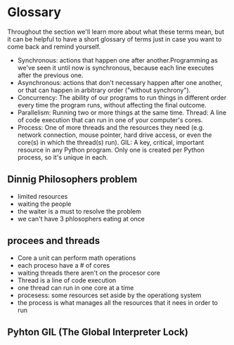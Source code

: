 # Glossary

Throughout the section we'll learn more about what these terms mean, but it can be helpful to have a short glossary of terms just in case you want to come back and remind yourself.

- Synchronous: actions that happen one after another.Programming as we've seen it until now is synchronous, because each line executes after the previous one.
- Asynchronous: actions that don't necessary happen after one another, or that can happen in arbitrary order ("without synchrony").
- Concurrency: The ability of our programs to run things in different order every time the program runs, without affecting the final outcome.
- Parallelism: Running two or more things at the same time.
Thread: A line of code execution that can run in one of your computer's cores.
- Process: One of more threads and the resources they need (e.g. network connection, mouse pointer, hard drive access, or even the core(s) in which the thread(s) run).
GIL: A key, critical, important resource in any Python program. Only one is created per Python process, so it's unique in each.

## Dinnig Philosophers problem

- limited resources
- waiting the people
- the waiter is a must to resolve the problem
- we can't have 3 phlosophers eating at once

## procees and threads

- Core a unit can perform math operations
- each proceso have a # of cores
- waiting threads there aren't on the procesor core
- Thread is a line of code execution
- one thread can run in one core at a time
- procesess: some resources set aside by the operationg system
- the process is what manages all the resources that it nees in order to run 


## Pyhton GIL (The Global Interpreter Lock)
